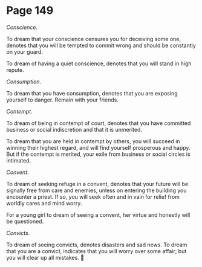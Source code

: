 # Page 149
_Conscience_.


To dream that your conscience censures you for deceiving some one,
denotes that you will be tempted to commit wrong and should be
constantly on your guard.


To dream of having a quiet conscience, denotes that you will stand
in high repute.


_Consumption_.


To dream that you have consumption, denotes that you are exposing
yourself to danger. Remain with your friends.


_Contempt_.


To dream of being in contempt of court, denotes that you have committed
business or social indiscretion and that it is unmerited.


To dream that you are held in contempt by others, you will succeed in
winning their highest regard, and will find yourself prosperous and happy.
But if the contempt is merited, your exile from business or social
circles is intimated.


_Convent_.


To dream of seeking refuge in a convent, denotes that
your future will be signally free from care and enemies,
unless on entering the building you encounter a priest.
If so, you will seek often and in vain for relief from worldly
cares and mind worry.


For a young girl to dream of seeing a convent, her virtue and honestly
will be questioned.


_Convicts_.


To dream of seeing convicts, denotes disasters and sad news.
To dream that you are a convict, indicates that you will worry
over some affair; but you will clear up all mistakes.
